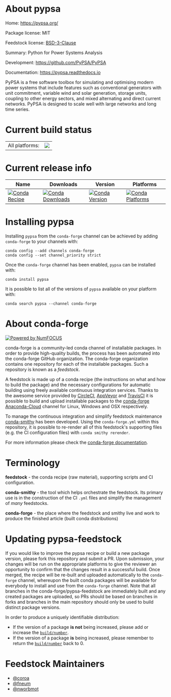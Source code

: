 About pypsa
===========

Home: https://pypsa.org/

Package license: MIT

Feedstock license: [BSD-3-Clause](https://github.com/conda-forge/pypsa-feedstock/blob/master/LICENSE.txt)

Summary: Python for Power Systems Analysis

Development: https://github.com/PyPSA/PyPSA

Documentation: https://pypsa.readthedocs.io

PyPSA is a free software toolbox for simulating and optimising modern power
systems that include features such as conventional generators with unit
commitment, variable wind and solar generation, storage units, coupling to
other energy sectors, and mixed alternating and direct current networks.
PyPSA is designed to scale well with large networks and long time series.


Current build status
====================


<table><tr><td>All platforms:</td>
    <td>
      <a href="https://dev.azure.com/conda-forge/feedstock-builds/_build/latest?definitionId=6829&branchName=master">
        <img src="https://dev.azure.com/conda-forge/feedstock-builds/_apis/build/status/pypsa-feedstock?branchName=master">
      </a>
    </td>
  </tr>
</table>

Current release info
====================

| Name | Downloads | Version | Platforms |
| --- | --- | --- | --- |
| [![Conda Recipe](https://img.shields.io/badge/recipe-pypsa-green.svg)](https://anaconda.org/conda-forge/pypsa) | [![Conda Downloads](https://img.shields.io/conda/dn/conda-forge/pypsa.svg)](https://anaconda.org/conda-forge/pypsa) | [![Conda Version](https://img.shields.io/conda/vn/conda-forge/pypsa.svg)](https://anaconda.org/conda-forge/pypsa) | [![Conda Platforms](https://img.shields.io/conda/pn/conda-forge/pypsa.svg)](https://anaconda.org/conda-forge/pypsa) |

Installing pypsa
================

Installing `pypsa` from the `conda-forge` channel can be achieved by adding `conda-forge` to your channels with:

```
conda config --add channels conda-forge
conda config --set channel_priority strict
```

Once the `conda-forge` channel has been enabled, `pypsa` can be installed with:

```
conda install pypsa
```

It is possible to list all of the versions of `pypsa` available on your platform with:

```
conda search pypsa --channel conda-forge
```


About conda-forge
=================

[![Powered by
NumFOCUS](https://img.shields.io/badge/powered%20by-NumFOCUS-orange.svg?style=flat&colorA=E1523D&colorB=007D8A)](https://numfocus.org)

conda-forge is a community-led conda channel of installable packages.
In order to provide high-quality builds, the process has been automated into the
conda-forge GitHub organization. The conda-forge organization contains one repository
for each of the installable packages. Such a repository is known as a *feedstock*.

A feedstock is made up of a conda recipe (the instructions on what and how to build
the package) and the necessary configurations for automatic building using freely
available continuous integration services. Thanks to the awesome service provided by
[CircleCI](https://circleci.com/), [AppVeyor](https://www.appveyor.com/)
and [TravisCI](https://travis-ci.com/) it is possible to build and upload installable
packages to the [conda-forge](https://anaconda.org/conda-forge)
[Anaconda-Cloud](https://anaconda.org/) channel for Linux, Windows and OSX respectively.

To manage the continuous integration and simplify feedstock maintenance
[conda-smithy](https://github.com/conda-forge/conda-smithy) has been developed.
Using the ``conda-forge.yml`` within this repository, it is possible to re-render all of
this feedstock's supporting files (e.g. the CI configuration files) with ``conda smithy rerender``.

For more information please check the [conda-forge documentation](https://conda-forge.org/docs/).

Terminology
===========

**feedstock** - the conda recipe (raw material), supporting scripts and CI configuration.

**conda-smithy** - the tool which helps orchestrate the feedstock.
                   Its primary use is in the construction of the CI ``.yml`` files
                   and simplify the management of *many* feedstocks.

**conda-forge** - the place where the feedstock and smithy live and work to
                  produce the finished article (built conda distributions)


Updating pypsa-feedstock
========================

If you would like to improve the pypsa recipe or build a new
package version, please fork this repository and submit a PR. Upon submission,
your changes will be run on the appropriate platforms to give the reviewer an
opportunity to confirm that the changes result in a successful build. Once
merged, the recipe will be re-built and uploaded automatically to the
`conda-forge` channel, whereupon the built conda packages will be available for
everybody to install and use from the `conda-forge` channel.
Note that all branches in the conda-forge/pypsa-feedstock are
immediately built and any created packages are uploaded, so PRs should be based
on branches in forks and branches in the main repository should only be used to
build distinct package versions.

In order to produce a uniquely identifiable distribution:
 * If the version of a package **is not** being increased, please add or increase
   the [``build/number``](https://docs.conda.io/projects/conda-build/en/latest/resources/define-metadata.html#build-number-and-string).
 * If the version of a package **is** being increased, please remember to return
   the [``build/number``](https://docs.conda.io/projects/conda-build/en/latest/resources/define-metadata.html#build-number-and-string)
   back to 0.

Feedstock Maintainers
=====================

* [@coroa](https://github.com/coroa/)
* [@fneum](https://github.com/fneum/)
* [@nworbmot](https://github.com/nworbmot/)

